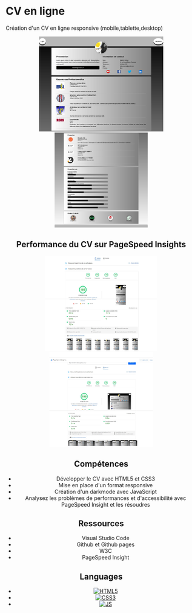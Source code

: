 # CV en ligne
Création d'un CV en ligne responsive (mobile,tablette,desktop)
<div align="center">
  <img src="img/CV1.png" alt="cv1" height="250px" >
  <img src="img/CV2.png" alt="cv2" height="250px" >
  <div/>
  
## Performance du CV sur PageSpeed Insights
  <div align="center">
    <img src="img/perfo.jpeg" alt="perfo1" height="250px">
    <img src="img/perfo2.jpeg" alt="perfo2" height="250px">
    <div/>
    
## Compétences

<ul>
<li>Développer le CV avec HTML5 et CSS3</li>
<li>Mise en place d'un format responsive</li>
<li>Création d'un darkmode avec JavaScript</li>
<li>Analysez les problèmes de performances et d'accessibilité avec PageSpeed Insight et les résoudres</li>
</ul>
    
 ## Ressources
    
<ul>
<li>Visual Studio Code</li>
<li>Github et Github pages</li>
<li>W3C</li>
<li>PageSpeed Insight</li>
</ul>
 
## Languages
    
* [![HTML5][html.com]][html-url]
* [![CSS3][css.com]][css-url]
* [![JS][js.com]][js-url]
    
[html.com]: https://img.shields.io/badge/html5-%23E34F26.svg?style=for-the-badge&logo=html5&logoColor=white
[html-url]: https://html.com/
[css.com]: https://img.shields.io/badge/css3-%231572B6.svg?style=for-the-badge&logo=css3&logoColor=white
[css-url]: https://www.w3.org/Style/CSS/
[react.com]: https://img.shields.io/badge/React-20232A?style=for-the-badge&logo=react&logoColor=61DAFB
[react-url]: https://fr.reactjs.org/
[js.com]: https://img.shields.io/badge/JavaScript-323330?style=for-the-badge&logo=javascript&logoColor=F7DF1E
[js-url]: https://developer.mozilla.org/fr/docs/Web/JavaScript
[sass.com]: https://img.shields.io/badge/SASS-hotpink.svg?style=for-the-badge&logo=SASS&logoColor=white
[sass-url]: https://sass-lang.com/
